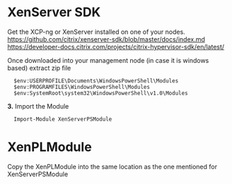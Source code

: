 # XenServer SDK

Get the XCP-ng or XenServer installed on one of your nodes.<br>
https://github.com/citrix/xenserver-sdk/blob/master/docs/index.md<br>
https://developer-docs.citrix.com/projects/citrix-hypervisor-sdk/en/latest/<br>

Once downloaded into your management node (in case it is windows based) extract zip file<br>
```
  $env:USERPROFILE\Documents\WindowsPowerShell\Modules
  $env:PROGRAMFILES\WindowsPowerShell\Modules
  $env:SystemRoot\system32\WindowsPowerShell\v1.0\Modules
```
**3.** Import the Module
```
  Import-Module XenServerPSModule
```
# XenPLModule

Copy the XenPLModule into the same location as the one mentioned for XenServerPSModule
